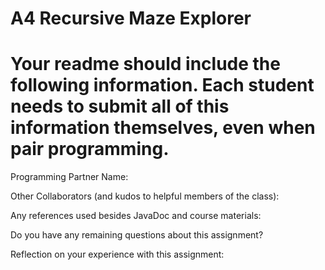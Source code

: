 # A4 Recursive Maze Explorer

# Your readme should include the following information. Each student needs to submit all of this information themselves, even when pair programming. 

Programming Partner Name:

Other Collaborators (and kudos to helpful members of the class):

Any references used besides JavaDoc and course materials:

Do you have any remaining questions about this assignment?

Reflection on your experience with this assignment:
